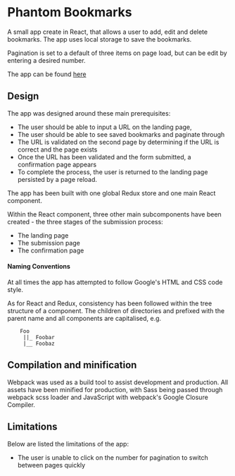 # Phantom Bookmarks

A small app create in React, that allows a user to add, edit and delete bookmarks. The app uses local storage to save the bookmarks.

Pagination is set to a default of three items on page load, but can be edit by entering a desired number.

The app can be found [here](https://windett.co.uk/phantom)

## Design

The app was designed around these main prerequisites:

- The user should be able to input a URL on the landing page,
- The user should be able to see saved bookmarks and paginate through
- The URL is validated on the second page by determining if the URL is correct and the page exists
- Once the URL has been validated and the form submitted, a confirmation page appears
- To complete the process, the user is returned to the landing page persisted by a page reload.

The app has been built with one global Redux store and one main React component.

Within the React component, three other main subcomponents have been created - the three stages of the submission process:

- The landing page
- The submission page
- The confirmation page

#### Naming Conventions

At all times the app has attempted to follow Google's HTML and CSS code style.

As for React and Redux, consistency has been followed within the tree structure of a component. The children of directories and prefixed with the parent name and all components are capitalised, e.g.

		Foo
		 ||_ Foobar
		 |__ Foobaz


## Compilation and minification
Webpack was used as a build tool to assist development and production. All assets have been minified for production, with Sass being passed through webpack scss loader and JavaScript with webpack's Google Closure Compiler.

## Limitations

Below are listed the limitations of the app:

- The user is unable to click on the number for pagination to switch between pages quickly
